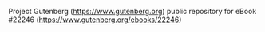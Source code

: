 Project Gutenberg (https://www.gutenberg.org) public repository for eBook #22246 (https://www.gutenberg.org/ebooks/22246)
